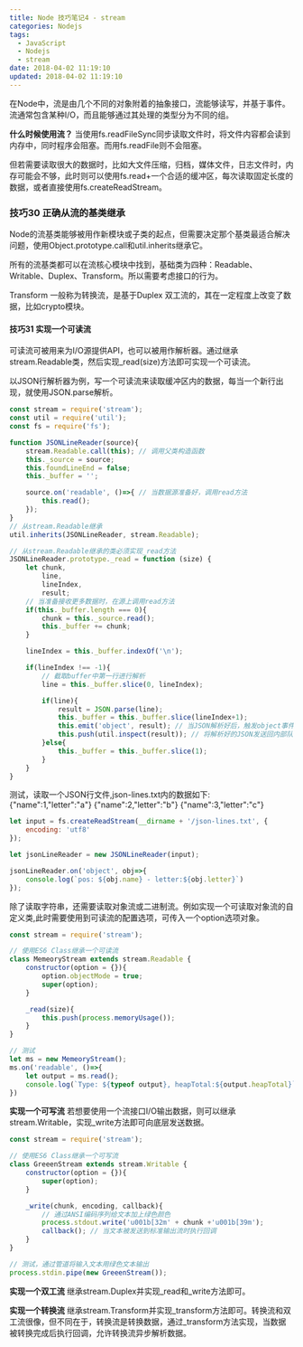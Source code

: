 ```yaml
---
title: Node 技巧笔记4 - stream
categories: Nodejs
tags:
  - JavaScript
  - Nodejs
  - stream
date: 2018-04-02 11:19:10
updated: 2018-04-02 11:19:10
---
```


在Node中，流是由几个不同的对象附着的抽象接口，流能够读写，并基于事件。流通常包含某种I/O，而且能够通过其处理的类型分为不同的组。

**什么时候使用流？**
当使用fs.readFileSync同步读取文件时，将文件内容都会读到内存中，同时程序会阻塞。而用fs.readFile则不会阻塞。

但若需要读取很大的数据时，比如大文件压缩，归档，媒体文件，日志文件时，内存可能会不够，此时则可以使用fs.read+一个合适的缓冲区，每次读取固定长度的数据，或者直接使用fs.createReadStream。

### 技巧30 正确从流的基类继承
Node的流基类能够被用作新模块或子类的起点，但需要决定那个基类最适合解决问题，使用Object.prototype.call和util.inherits继承它。

所有的流基类都可以在流核心模块中找到，基础类为四种：Readable、Writable、Duplex、Transform。所以需要考虑接口的行为。

Transform 一般称为转换流，是基于Duplex 双工流的，其在一定程度上改变了数据，比如crypto模块。

#### 技巧31 实现一个可读流
可读流可被用来为I/O源提供API，也可以被用作解析器。通过继承stream.Readable类，然后实现_read(size)方法即可实现一个可读流。

以JSON行解析器为例，写一个可读流来读取缓冲区内的数据，每当一个新行出现，就使用JSON.parse解析。

```js
const stream = require('stream');
const util = require('util');
const fs = require('fs');

function JSONLineReader(source){
    stream.Readable.call(this); // 调用父类构造函数
    this._source = source;
    this.foundLineEnd = false;
    this._buffer = '';

    source.on('readable', ()=>{ // 当数据源准备好，调用read方法
        this.read();
    });
}
// 从stream.Readable继承
util.inherits(JSONLineReader, stream.Readable);

// 从stream.Readable继承的类必须实现_read方法
JSONLineReader.prototype._read = function (size) {
    let chunk,
        line,
        lineIndex,
        result;
    // 当准备接收更多数据时，在源上调用read方法
    if(this._buffer.length === 0){
        chunk = this._source.read();
        this._buffer += chunk;
    }

    lineIndex = this._buffer.indexOf('\n');

    if(lineIndex !== -1){
        // 截取buffer中第一行进行解析
        line = this._buffer.slice(0, lineIndex);

        if(line){
            result = JSON.parse(line);
            this._buffer = this._buffer.slice(lineIndex+1);
            this.emit('object', result); // 当JSON解析好后，触发object事件，
            this.push(util.inspect(result)); // 将解析好的JSON发送回内部队列
        }else{
            this._buffer = this._buffer.slice(1);
        }
    }
}
```

测试，读取一个JSON行文件,json-lines.txt内的数据如下:
{"name":1,"letter":"a"}
{"name":2,"letter":"b"}
{"name":3,"letter":"c"}

```js
let input = fs.createReadStream(__dirname + '/json-lines.txt', {
    encoding: 'utf8'
});

let jsonLineReader = new JSONLineReader(input);

jsonLineReader.on('object', obj=>{
    console.log(`pos: ${obj.name} - letter:${obj.letter}`)
});
```

除了读取字符串，还需要读取对象流或二进制流。例如实现一个可读取对象流的自定义类,此时需要使用到可读流的配置选项，可传入一个option选项对象。
```js
const stream = require('stream');

// 使用ES6 Class继承一个可读流
class MemeoryStream extends stream.Readable {
    constructor(option = {}){
        option.objectMode = true;
        super(option);
    }

    _read(size){
        this.push(process.memoryUsage());
    }
}

// 测试
let ms = new MemeoryStream();
ms.on('readable', ()=>{
    let output = ms.read();
    console.log(`Type: ${typeof output}, heapTotal:${output.heapTotal}`)
})
```


**实现一个可写流**
若想要使用一个流接口I/O输出数据，则可以继承stream.Writable，实现_write方法即可向底层发送数据。
```js
const stream = require('stream');

// 使用ES6 Class继承一个可写流
class GreeenStream extends stream.Writable {
    constructor(option = {}){
        super(option);
    }

    _write(chunk, encoding, callback){
        // 通过ANSI编码序列给文本加上绿色颜色
        process.stdout.write('u001b[32m' + chunk +'u001b[39m');
        callback(); // 当文本被发送到标准输出流时执行回调
    }
}

// 测试，通过管道将输入文本用绿色文本输出
process.stdin.pipe(new GreeenStream());
```

**实现一个双工流**
继承stream.Duplex并实现_read和_write方法即可。

**实现一个转换流**
继承stream.Transform并实现_transform方法即可。转换流和双工流很像，但不同在于，转换流是转换数据，通过_transform方法实现，当数据被转换完成后执行回调，允许转换流异步解析数据。